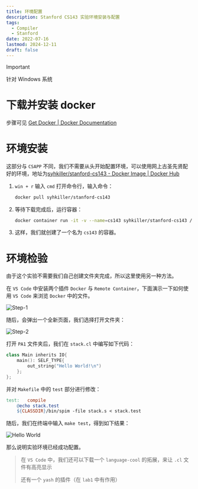 ```yaml
---
title: 环境配置
description: Stanford CS143 实验环境安装与配置
tags:
  - Compiler
  - Stanford
date: 2022-07-16
lastmod: 2024-12-11
draft: false
---
```


> [!important]
>
> 针对 Windows 系统

# 下载并安装 docker

步骤可见 [Get Docker | Docker Documentation](https://docs.docker.com/get-docker/)

# 环境安装

这部分与 `CSAPP` 不同，我们不需要从头开始配置环境，可以使用网上古圣先贤配好的环境，地址为[syhkiller/stanford-cs143 - Docker Image | Docker Hub](https://hub.docker.com/r/syhkiller/stanford-cs143/#!)

1. `win + r` 输入 `cmd` 打开命令行，输入命令：

   ```bash
   docker pull syhkiller/stanford-cs143
   ```

2. 等待下载完成后，运行容器：

   ```bash
   docker container run -it -v --name=cs143 syhkiller/stanford-cs143 /bin/bash
   ```

3. 这样，我们就创建了一个名为 `cs143` 的容器。

# 环境检验

由于这个实验不需要我们自己创建文件夹完成，所以这里使用另一种方法。

在 `VS Code` 中安装两个插件 `Docker` 与 `Remote Container`，下面演示一下如何使用 `VS Code` 来浏览 `Docker` 中的文件。

![Step-1](https://s2.loli.net/2022/07/16/xcFzluGIyW5EhDY.png)

随后，会弹出一个全新页面，我们选择打开文件夹：

![Step-2](https://s2.loli.net/2022/07/16/16BtNyJF7kUL5ne.png)

打开 `PA1` 文件夹后，我们在 `stack.cl` 中编写如下代码：

```cpp
class Main inherits IO{
    main(): SELF_TYPE{
        out_string("Hello World!\n")
    };
};

```

并对 `Makefile` 中的 `test` 部分进行修改：

```makefile
test:	compile
	@echo stack.test
	${CLASSDIR}/bin/spim -file stack.s < stack.test
```

随后，我们在终端中输入 `make test`，得到如下结果：

![Hello World](https://s2.loli.net/2022/07/16/gNYDy2HOiUf4JEu.png)

那么说明实验环境已经成功配置。

> 在 `VS Code` 中，我们还可以下载一个 `language-cool` 的拓展，来让 `.cl` 文件有高亮显示
>
> 还有一个 `yash` 的插件（在 `lab1` 中有作用）
